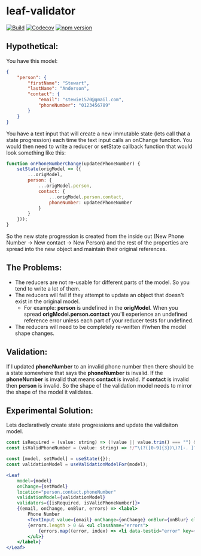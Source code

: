 # leaf-validator

[![Build](https://travis-ci.org/stewie1570/leaf-validator.svg)](https://travis-ci.org/stewie1570/leaf-validator)
[![Codecov](https://img.shields.io/codecov/c/github/stewie1570/leaf-validator)](https://codecov.io/gh/stewie1570/leaf-validator)
[![npm version](https://badge.fury.io/js/leaf-validator.svg)](https://badge.fury.io/js/leaf-validator)

## Hypothetical:

You have this model:

```json
{
    "person": {
        "firstName": "Stewart",
        "lastName": "Anderson",
        "contact": {
            "email": "stewie1570@gmail.com",
            "phoneNumber": "0123456789"
        }
    }
}
```

You have a text input that will create a new immutable state (lets call that a state progression) each time the text input calls an onChange function. You would then need to write a reducer or setState callback function that would look something like this:

```javascript
function onPhoneNumberChange(updatedPhoneNumber) {
    setState(origModel => ({
        ...origModel,
        person: {
            ...origModel.person,
            contact: {
                ...origModel.person.contact,
                phoneNumber: updatedPhoneNumber
            }
        }
    }));
}
```

So the new state progression is created from the inside out (New Phone Number -> New contact -> New Person) and the rest of the properties are spread into the new object and maintain their original references.

## The Problems:
- The reducers are not re-usable for different parts of the model. So you tend to write a lot of them.
- The reducers will fail if they attempt to update an object that doesn't exist in the original model.
    - For example: **person** is undefined in the **origModel**. When you spread **origModel.person.contact** you'll experience an undefined reference error unless each part of your reducer tests for undefined.
- The reducers will need to be completely re-written if/when the model shape changes.

## Validation:

If I updated **phoneNumber** to an invalid phone number then there should be a state somewhere that says the **phoneNumber** is invalid. If the **phoneNumber** is invalid that means **contact** is invalid. If **contact** is invalid then **person** is invalid. So the shape of the validation model needs to mirror the shape of the model it validates.


## Experimental Solution:
Lets declaratively create state progressions and update the validaiton model.

```jsx
const isRequired = (value: string) => (!value || value.trim() === "") && ["Value is required"];
const isValidPhoneNumber = (value: string) => !/^\(?([0-9]{3})\)?[-. ]?([0-9]{3})[-. ]?([0-9]{4})$/.test(value) && [`"${value || ""}" is not a valid phone number`];

const [model, setModel] = useState({});
const validationModel = useValidationModelFor(model);

<Leaf
    model={model}
    onChange={setModel}
    location="person.contact.phoneNumber"
    validationModel={validationModel}
    validators={[isRequired, isValidPhoneNumber]}>
    {(email, onChange, onBlur, errors) => <label>
        Phone Number
        <TextInput value={email} onChange={onChange} onBlur={onBlur} className={`${errors.length > 0 ? "is-invalid " : ""}form-control mb-1`} />
        {errors.length > 0 && <ul className="errors">
            {errors.map((error, index) => <li data-testid="error" key={index}>{error}</li>)}
        </ul>}
    </label>}
</Leaf>
```